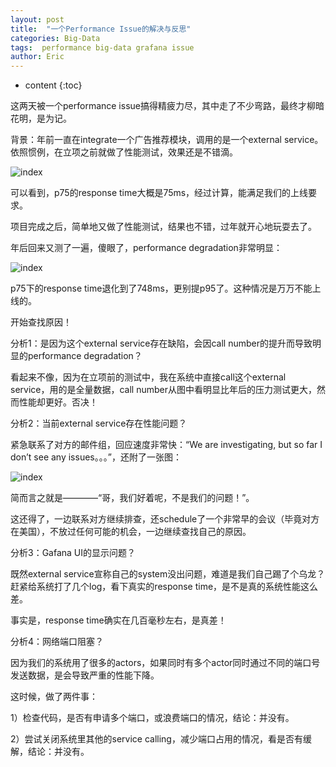 ```yaml
---
layout: post
title:  "一个Performance Issue的解决与反思"
categories: Big-Data
tags:  performance big-data grafana issue
author: Eric
---
```


* content
{:toc}

这两天被一个performance issue搞得精疲力尽，其中走了不少弯路，最终才柳暗花明，是为记。

背景：年前一直在integrate一个广告推荐模块，调用的是一个external service。依照惯例，在立项之前就做了性能测试，效果还是不错滴。

![index](http://static.zybuluo.com/comeon0r/dulolwh47ytb1tre05ie9joj/image001.png)

可以看到，p75的response time大概是75ms，经过计算，能满足我们的上线要求。

项目完成之后，简单地又做了性能测试，结果也不错，过年就开心地玩耍去了。

年后回来又测了一遍，傻眼了，performance degradation非常明显：

![index](http://static.zybuluo.com/comeon0r/m1diqob5o7c5lx6m0barzcgx/image006.png)

p75下的response time退化到了748ms，更别提p95了。这种情况是万万不能上线的。

开始查找原因！

分析1：是因为这个external service存在缺陷，会因call number的提升而导致明显的performance degradation？

看起来不像，因为在立项前的测试中，我在系统中直接call这个external service，用的是全量数据，call number从图中看明显比年后的压力测试更大，然而性能却更好。否决！

分析2：当前external service存在性能问题？

紧急联系了对方的邮件组，回应速度非常快：“We are investigating, but so far I don’t see any issues。。。”，还附了一张图：

![index](http://static.zybuluo.com/comeon0r/ckx6vth6xdx67ntdxaj2vxat/image005.png)

简而言之就是————“哥，我们好着呢，不是我们的问题！”。

这还得了，一边联系对方继续排查，还schedule了一个非常早的会议（毕竟对方在美国），不放过任何可能的机会，一边继续查找自己的原因。

分析3：Gafana UI的显示问题？

既然external service宣称自己的system没出问题，难道是我们自己踢了个乌龙？赶紧给系统打了几个log，看下真实的response time，是不是真的系统性能这么差。

事实是，response time确实在几百毫秒左右，是真差！

分析4：网络端口阻塞？

因为我们的系统用了很多的actors，如果同时有多个actor同时通过不同的端口号发送数据，是会导致严重的性能下降。

这时候，做了两件事：

1）检查代码，是否有申请多个端口，或浪费端口的情况，结论：并没有。

2）尝试关闭系统里其他的service calling，减少端口占用的情况，看是否有缓解，结论：并没有。



